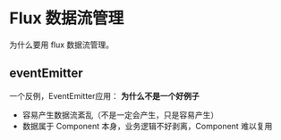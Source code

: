 # Flux 数据流管理

为什么要用 flux 数据流管理。

## eventEmitter

一个反例，EventEmitter应用：
**为什么不是一个好例子**

* 容易产生数据流紊乱（不是一定会产生，只是容易产生）
* 数据属于 Component 本身，业务逻辑不好剥离，Component 难以复用